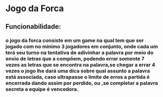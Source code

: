 # Jogo da Forca
## Funcionabilidade:
### o jogo da forca consiste em um game na qual tem que ser jogado com no mínimo 3 jogadores em conjunto, onde cada um terá seu turno na tentativa de adivinhar a palavra por meio do envio de letras que a compõem, podendo errar somente 7 vezes as letras que se encontra na palavra,se chegar a errar 4 vezes o jogo lhe dará uma dica sobre qual assunto a palavra está associada, caso ultrapasse o limite de erros a partida é encerrada dando assim por perdido, ou ,se completar a palavra secreta a equipe é vencedora.
